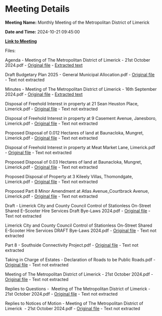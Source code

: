 # Meeting Details

**Meeting Name:** Monthly Meeting of the Metropolitan District of Limerick

**Date and Time:** 2024-10-21 09:45:00

**[Link to Meeting](https://www.limerick.ie/council/whats-on/monthly-meeting-of-the-metropolitan-district-of-limerick-16)**

Files: 

Agenda - Meeting of The Metropolitan District of Limerick - 21st October 2024.pdf - [Original file](https://www.limerick.ie/sites/default/files/media/documents/2024-10/agenda-meeting-of-the-metropolitan-district-of-limerick-21st-october-2024.pdf) - [Extracted text](./Agenda%20-%20Meeting%20of%20The%20Metropolitan%20District%20of%20Limerick%20-%2021st%20October%202024.md)

Draft Budgetary Plan 2025 - General Municipal Allocation.pdf - [Original file](https://www.limerick.ie/sites/default/files/media/documents/2024-10/draft-budgetary-plan-2025-general-municipal-allocation_0.pdf) - Text not extracted

Minutes - Meeting of The Metropolitan District of Limerick - 16th September 2024.pdf - [Original file](https://www.limerick.ie/sites/default/files/media/documents/2024-10/minutes-meeting-of-the-metropolitan-district-of-limerick-16th-september-2024.pdf) - [Extracted text](./Minutes%20-%20Meeting%20of%20The%20Metropolitan%20District%20of%20Limerick%20-%2016th%20September%202024.md)

Disposal of Freehold Interest in property at 21 Sean Heuston Place, Limerick.pdf - [Original file](https://www.limerick.ie/sites/default/files/media/documents/2024-10/disposal-of-freehold-interest-in-property-at-21-sean-heuston-place-limerick.pdf) - Text not extracted

Disposal of Freehold Interest in property at 9 Casement Avenue, Janesboro, Limerick.pdf - [Original file](https://www.limerick.ie/sites/default/files/media/documents/2024-10/disposal-of-freehold-interest-in-property-at-9-casement-avenue-janesboro-limerick.pdf) - Text not extracted

Proposed Disposal of 0.012 Hectares of land at Baunacloka, Mungret, Limerick.pdf - [Original file](https://www.limerick.ie/sites/default/files/media/documents/2024-10/proposed-disposal-of-0.012-hectares-of-land-at-baunacloka-mungret-limerick.pdf) - Text not extracted

Disposal of Freehold Interest in property at Meat Market Lane, Limerick.pdf - [Original file](https://www.limerick.ie/sites/default/files/media/documents/2024-10/disposal-of-freehold-interest-in-property-at-meat-market-lane-limerick-.pdf) - Text not extracted

Proposed Disposal of 0.03 Hectares of land at Baunacloka, Mungret, Limerick.pdf - [Original file](https://www.limerick.ie/sites/default/files/media/documents/2024-10/proposed-disposal-of-0.03-hectares-of-land-at-baunacloka-mungret-limerick.pdf) - Text not extracted

Proposed Disposal of Property at 3 Kileely Villas, Thomondgate, Limerick.pdf - [Original file](https://www.limerick.ie/sites/default/files/media/documents/2024-10/proposed-disposal-of-property-at-3-kileely-villas-thomondgate-limerick-.pdf) - Text not extracted

Proposed Part 8 Minor Amendment at Atlas Avenue_Courtbrack Avenue, Limerick.pdf - [Original file](https://www.limerick.ie/sites/default/files/media/documents/2024-10/proposed-part-8-minor-amendment-at-atlas-avenue-courtbrack-avenue-limerick-.pdf) - Text not extracted

Draft - Limerick City and County Council Control of Stationless On-Street Shared E-Scooter Hire Services Draft Bye-Laws 2024.pdf - [Original file](https://www.limerick.ie/sites/default/files/media/documents/2024-10/draft-limerick-city-and-county-council-control-of-stationless-on-street-shared-e-scooter-hire-services-draft-bye-laws-2024.pdf) - Text not extracted

Limerick City and County Council Control of Stationless On-Street Shared E-Scooter Hire Services DRAFT Bye-Laws 2024.pdf - [Original file](https://www.limerick.ie/sites/default/files/media/documents/2024-10/limerick-city-and-county-council-control-of-stationless-on-street-shared-e-scooter-hire-services-draft-bye-laws-2024.pdf) - Text not extracted

Part 8 - Southside Connectivity Project.pdf - [Original file](https://www.limerick.ie/sites/default/files/media/documents/2024-10/part-8-southside-connectivity-project.pdf) - Text not extracted

Taking in Charge of Estates - Declaration of Roads to be Public Roads.pdf - [Original file](https://www.limerick.ie/sites/default/files/media/documents/2024-10/taking-in-charge-of-estates-declaration-of-roads-to-be-public-roads.pdf) - Text not extracted

Meeting of The Metropolitan District of Limerick - 21st October 2024.pdf - [Original file](https://www.limerick.ie/sites/default/files/media/documents/2024-10/correspondence-meeting-of-the-metropolitan-district-of-limerick-21st-october-2024.pdf) - Text not extracted

Replies to Questions -  Meeting of The Metropolitan District of Limerick - 21st October 2024.pdf - [Original file](https://www.limerick.ie/sites/default/files/media/documents/2024-11/replies-to-questions-meeting-of-metropolitan-district-of-limerick-21st-october-2024.pdf) - Text not extracted

Replies to Notices of Motion - Meeting of The Metropolitan District of Limerick  - 21st October 2024.pdf - [Original file](https://www.limerick.ie/sites/default/files/media/documents/2024-10/replies-to-notices-of-motion-meeting-of-the-metropolitan-district-of-limerick-21st-october-2024.pdf) - Text not extracted

